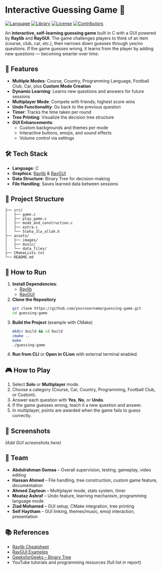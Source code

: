 # Interactive Guessing Game 🎯

[![Language](https://img.shields.io/badge/language-C-blue.svg)](https://en.wikipedia.org/wiki/C_(programming_language))
[![Library](https://img.shields.io/badge/graphics-Raylib%20%26%20RayGUI-orange.svg)](https://www.raylib.com/)
[![License](https://img.shields.io/badge/license-MIT-green.svg)](LICENSE)
[![Contributors](https://img.shields.io/badge/contributors-6-brightgreen.svg)](#-team)

An **interactive, self-learning guessing game** built in C with a GUI powered by **Raylib** and **RayGUI**. The game challenges players to think of an item (course, club, car, etc.), then narrows down guesses through yes/no questions. If the game guesses wrong, it learns from the player by adding new questions — becoming smarter over time.

## 📌 Features
- **Multiple Modes**: Course, Country, Programming Language, Football Club, Car, plus **Custom Mode Creation**
- **Dynamic Learning**: Learns new questions and answers for future sessions
- **Multiplayer Mode**: Compete with friends; highest score wins
- **Undo Functionality**: Go back to the previous question
- **Timer**: Tracks the time taken per round
- **Tree Printing**: Visualize the decision tree structure
- **GUI Enhancements**:  
  - Custom backgrounds and themes per mode  
  - Interactive buttons, emojis, and sound effects  
  - Volume control via settings  

## 🛠 Tech Stack
- **Language**: C  
- **Graphics**: [Raylib](https://www.raylib.com/) & [RayGUI](https://github.com/raysan5/raygui)  
- **Data Structure**: Binary Tree for decision-making  
- **File Handling**: Saves learned data between sessions  

## 📂 Project Structure
```
├── src/
│   ├── game.c
│   ├── play_game.c
│   ├── mode_and_construction.c
│   ├── extra.c
│   └── 5leha_3la_allah.h
├── assets/
│   ├── images/
│   ├── music/
│   └── data_files/
├── CMakeLists.txt
└── README.md
```

## 🚀 How to Run
1. **Install Dependencies**:  
   - [Raylib](https://www.raylib.com/)  
   - [RayGUI](https://github.com/raysan5/raygui)  
2. **Clone the Repository**
   ```bash
   git clone https://github.com/yourusername/guessing-game.git
   cd guessing-game
   ```
3. **Build the Project** (example with CMake)  
   ```bash
   mkdir build && cd build
   cmake ..
   make
   ./guessing-game
   ```
4. **Run from CLI** or **Open in CLion** with external terminal enabled.

## 🎮 How to Play
1. Select **Solo** or **Multiplayer** mode.  
2. Choose a category (Course, Car, Country, Programming, Football Club, or Custom).  
3. Answer each question with **Yes**, **No**, or **Undo**.  
4. If the game guesses wrong, teach it a new question and answer.  
5. In multiplayer, points are awarded when the game fails to guess correctly.  

## 📸 Screenshots
*(Add GUI screenshots here)*

## 👥 Team
- **Abdulrahman Gomaa** – Overall supervision, testing, gameplay, video editing  
- **Hassan Ahmed** – File handling, tree construction, custom game feature, documentation  
- **Ahmed Zaytoun** – Multiplayer mode, stats system, timer  
- **Moataz Ashraf** – Undo feature, learning mechanism, programming language mode  
- **Ziad Mohamed** – GUI setup, CMake integration, tree printing  
- **Seif Haytham** – GUI linking, themes/music, emoji interaction, presentation  

## 📚 References
- [Raylib Cheatsheet](https://www.raylib.com/cheatsheet/cheatsheet.html)  
- [RayGUI Examples](https://github.com/raysan5/raygui/tree/master/examples)  
- [GeeksforGeeks – Binary Tree](https://www.geeksforgeeks.org/binary-tree-data-structure/)  
- YouTube tutorials and programming resources (full list in report)  

